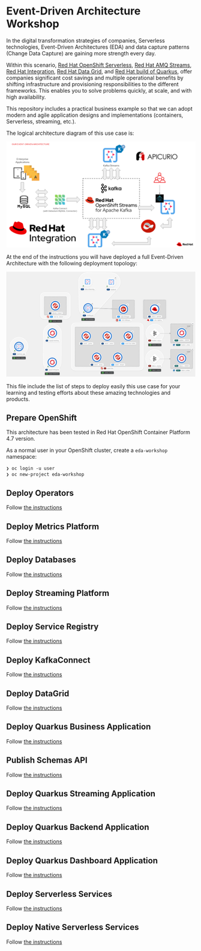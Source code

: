 # Event-Driven Architecture Workshop

In the digital transformation strategies of companies, Serverless technologies, Event-Driven Architectures (EDA)
and data capture patterns (Change Data Capture) are gaining more strength every day.
 
Within this scenario, [Red Hat OpenShift Serverless](https://www.openshift.com/learn/topics/serverless),
[Red Hat AMQ Streams](https://www.redhat.com/en/technologies/jboss-middleware/amq),
[Red Hat Integration](https://www.redhat.com/en/products/integration),
[Red Hat Data Grid](https://www.redhat.com/en/technologies/jboss-middleware/data-grid),
and [Red Hat build of Quarkus](https://access.redhat.com/products/quarkus), offer companies
significant cost savings and multiple operational benefits by shifting infrastructure and
provisioning responsibilities to the different frameworks. This enables you
to solve problems quickly, at scale, and with high availability.

This repository includes a practical business example so that we can adopt modern and agile application
designs and implementations (containers, Serverless, streaming, etc.).

The logical architecture diagram of this use case is:

![Event-Driven Logical Architecture](./img/eda-logical-architecture.png "Event-Driven Logical Architecture")

At the end of the instructions you will have deployed a full Event-Driven Architecture with the
following deployment topology:

![Event-Driven Physical Architecture](./img/eda-physical-architecture.png "Event-Driven Physical Architecture in OpenShift")

This file include the list of steps to deploy easily this use case for your learning and testing efforts
about these amazing technologies and products.

## Prepare OpenShift

This architecture has been tested in Red Hat OpenShift Container Platform 4.7 version.

As a normal user in your OpenShift cluster, create a ```eda-workshop``` namespace:

```shell
❯ oc login -u user
❯ oc new-project eda-workshop
```

## Deploy Operators

Follow [the instructions](./01-operators/README.md)

## Deploy Metrics Platform

Follow [the instructions](./02-metrics/README.md)

## Deploy Databases

Follow [the instructions](./03-databases/README.md)

## Deploy Streaming Platform

Follow [the instructions](./04-kafka/README.md)

## Deploy Service Registry

Follow [the instructions](./05-service-registry/README.md)

## Deploy KafkaConnect

Follow [the instructions](./06-kafka-connect/README.md)

## Deploy DataGrid

Follow [the instructions](./07-datagrid/README.md)

## Deploy Quarkus Business Application

Follow [the instructions](./08-quarkus-business-app/README.md)

## Publish Schemas API

Follow [the instructions](./09-event-schemas-api/README.md)

## Deploy Quarkus Streaming Application

Follow [the instructions](./10-quarkus-streaming/README.md)

## Deploy Quarkus Backend Application

Follow [the instructions](./11-quarkus-backend/README.md)

## Deploy Quarkus Dashboard Application

Follow [the instructions](./12-quarkus-dashboard/README.md)

## Deploy Serverless Services

Follow [the instructions](./14-serverless/README.md)

## Deploy Native Serverless Services

Follow [the instructions](./15-native-services/README.md)
